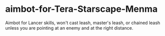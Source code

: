 # aimbot-for-Tera-Starscape-Menma
Aimbot for Lancer skills, won't cast leash, master's leash, or chained leash unless you are pointing at an enemy and at the right distance.
